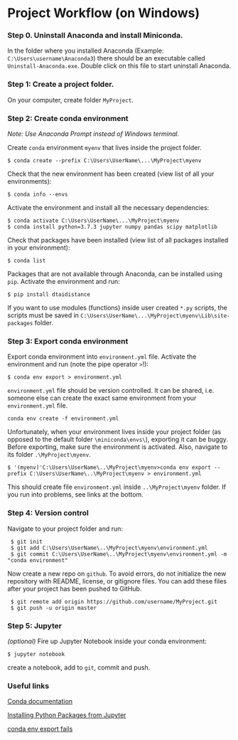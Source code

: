 # Project Workflow (on Windows)

### Step 0. Uninstall Anaconda and install Miniconda.

In the folder where you installed Anaconda (Example: `C:\Users\username\Anaconda3`) there should be an executable called `Uninstall-Anaconda.exe`. Double click on this file to start uninstall Anaconda.

### Step 1: Create a project folder.

On your computer, create folder `MyProject`.

### Step 2: Create conda environment
*Note: Use Anaconda Prompt instead of Windows terminal.*

Create `conda` environment `myenv` that lives inside the project folder.
    
    $ conda create --prefix C:\Users\UserName\...\MyProject\myenv
    
Check that the new environment has been created (view list of all your environments):

    $ conda info --envs

Activate the environment and install all the necessary dependencies:

    $ conda activate C:\Users\UserName\...\MyProject\myenv 
    $ conda install python=3.7.3 jupyter numpy pandas scipy matplotlib
    
Check that packages have been installed (view list of all packages installed in your environment):

    $ conda list
    
Packages that are not available through Anaconda, can be installed using `pip`. Activate the environment and run:

    $ pip install dtaidistance 
    
If you want to use modules (functions) inside user created `*.py` scripts, the scripts must be saved in `C:\Users\UserName\...\MyProject\myenv\Lib\site-packages` folder.

### Step 3: Export conda environment

Export conda environment into `environment.yml` file. Activate the environment and run (note the pipe operator `>`!):

    $ conda env export > environment.yml
    
`environment.yml` file should be version controlled. It can be shared, i.e. someone else can create the exact same environment from your `environment.yml` file.
    
    conda env create -f environment.yml
    
Unfortunately, when your environment lives inside your project folder (as opposed to the default folder `\miniconda\envs\`), exporting it can be buggy.  Before exporting, make sure the environment is activated. Also, navigate to its folder `.\MyProject\myenv`. 
    
    $ '(myenv)'C:\Users\UserName\..\MyProject\myenv>conda env export --prefix C:\Users\UserName\..\MyProject\myenv > environment.yml
    
This should create file `environment.yml` inside `..\MyProject\myenv` folder. If you run into problems, see links at the bottom.

### Step 4: Version control

Navigate to your project folder and run:

     $ git init
     $ git add C:\Users\UserName\..\MyProject\myenv\environment.yml
     $ git commit C:\Users\UserName\..\MyProject\myenv\environment.yml -m "conda environment"
    
Now create a new repo on `github`. To avoid errors, do not initialize the new repository with README, license, or gitignore files. You can add these files after your project has been pushed to GitHub.

     $ git remote add origin https://github.com/username/MyProject.git
     $ git push -u origin master
     
### Step 5: Jupyter 
*(optional)*
Fire up Jupyter Notebook inside your conda environment:
    
    $ jupyter notebook
    
 create a notebook, add to `git`, commit and push. 

    
### Useful links

[Conda documentation](https://docs.conda.io/projects/conda/en/latest/user-guide/tasks/index.html) 

[Installing Python Packages from Jupyter](https://jakevdp.github.io/blog/2017/12/05/installing-python-packages-from-jupyter/)

[conda env export fails](https://github.com/conda/conda/issues/1935)
